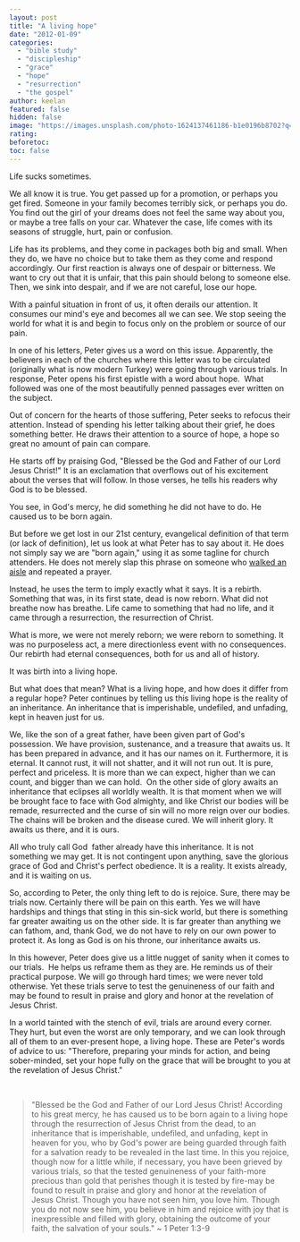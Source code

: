 ```yaml
---
layout: post
title: "A living hope"
date: "2012-01-09"
categories: 
  - "bible study"
  - "discipleship"
  - "grace"
  - "hope"
  - "resurrection"
  - "the gospel"
author: keelan
featured: false
hidden: false
image: "https://images.unsplash.com/photo-1624137461186-b1e0196b8702?q=80&w=872&auto=format&fit=crop&ixlib=rb-4.0.3&ixid=M3wxMjA3fDB8MHxwaG90by1wYWdlfHx8fGVufDB8fHx8fA%3D%3D"
rating:
beforetoc:
toc: false
---
```


Life sucks sometimes.

We all know it is true. You get passed up for a promotion, or perhaps you get fired. Someone in your family becomes terribly sick, or perhaps you do. You find out the girl of your dreams does not feel the same way about you, or maybe a tree falls on your car. Whatever the case, life comes with its seasons of struggle, hurt, pain or confusion.

Life has its problems, and they come in packages both big and small. When they do, we have no choice but to take them as they come and respond accordingly. Our first reaction is always one of despair or bitterness. We want to cry out that it is unfair, that this pain should belong to someone else. Then, we sink into despair, and if we are not careful, lose our hope.

With a painful situation in front of us, it often derails our attention. It consumes our mind's eye and becomes all we can see. We stop seeing the world for what it is and begin to focus only on the problem or source of our pain.

In one of his letters, Peter gives us a word on this issue. Apparently, the believers in each of the churches where this letter was to be circulated (originally what is now modern Turkey) were going through various trials. In response, Peter opens his first epistle with a word about hope.  What followed was one of the most beautifully penned passages ever written on the subject.

Out of concern for the hearts of those suffering, Peter seeks to refocus their attention. Instead of spending his letter talking about their grief, he does something better. He draws their attention to a source of hope, a hope so great no amount of pain can compare.

He starts off by praising God, "Blessed be the God and Father of our Lord Jesus Christ!" It is an exclamation that overflows out of his excitement about the verses that will follow. In those verses, he tells his readers why God is to be blessed.

You see, in God's mercy, he did something he did not have to do. He caused us to be born again.

But before we get lost in our 21st century, evangelical definition of that term (or lack of definition), let us look at what Peter has to say about it. He does not simply say we are "born again," using it as some tagline for church attenders. He does not merely slap this phrase on someone who [walked an aisle](http://blog.keelancook.com/2011/10/baptist-witchcraft.html "Baptist witchcraft") and repeated a prayer.

Instead, he uses the term to imply exactly what it says. It is a rebirth. Something that was, in its first state, dead is now reborn. What did not breathe now has breathe. Life came to something that had no life, and it came through a resurrection, the resurrection of Christ.

What is more, we were not merely reborn; we were reborn to something. It was no purposeless act, a mere directionless event with no consequences. Our rebirth had eternal consequences, both for us and all of history.

It was birth into a living hope.

But what does that mean? What is a living hope, and how does it differ from a regular hope? Peter continues by telling us this living hope is the reality of an inheritance. An inheritance that is imperishable, undefiled, and unfading, kept in heaven just for us.

We, like the son of a great father, have been given part of God's possession. We have provision, sustenance, and a treasure that awaits us. It has been prepared in advance, and it has our names on it. Furthermore, it is eternal. It cannot rust, it will not shatter, and it will not run out. It is pure, perfect and priceless. It is more than we can expect, higher than we can count, and bigger than we can hold.  On the other side of glory awaits an inheritance that eclipses all worldly wealth. It is that moment when we will be brought face to face with God almighty, and like Christ our bodies will be remade, resurrected and the curse of sin will no more reign over our bodies. The chains will be broken and the disease cured. We will inherit glory. It awaits us there, and it is ours.

All who truly call God  father already have this inheritance. It is not something we may get. It is not contingent upon anything, save the glorious grace of God and Christ's perfect obedience. It is a reality. It exists already, and it is waiting on us.

So, according to Peter, the only thing left to do is rejoice. Sure, there may be trials now. Certainly there will be pain on this earth. Yes we will have hardships and things that sting in this sin-sick world, but there is something far greater awaiting us on the other side. It is far greater than anything we can fathom, and, thank God, we do not have to rely on our own power to protect it. As long as God is on his throne, our inheritance awaits us.

In this however, Peter does give us a little nugget of sanity when it comes to our trials.  He helps us reframe them as they are. He reminds us of their practical purpose. We will go through hard times; we were never told otherwise. Yet these trials serve to test the genuineness of our faith and may be found to result in praise and glory and honor at the revelation of Jesus Christ.

In a world tainted with the stench of evil, trials are around every corner. They hurt, but even the worst are only temporary, and we can look through all of them to an ever-present hope, a living hope. These are Peter's words of advice to us: "Therefore, preparing your minds for action, and being sober-minded, set your hope fully on the grace that will be brought to you at the revelation of Jesus Christ."

 

> "Blessed be the God and Father of our Lord Jesus Christ! According to his great mercy, he has caused us to be born again to a living hope through the resurrection of Jesus Christ from the dead, to an inheritance that is imperishable, undefiled, and unfading, kept in heaven for you, who by God's power are being guarded through faith for a salvation ready to be revealed in the last time. In this you rejoice, though now for a little while, if necessary, you have been grieved by various trials, so that the tested genuineness of your faith-more precious than gold that perishes though it is tested by fire-may be found to result in praise and glory and honor at the revelation of Jesus Christ. Though you have not seen him, you love him. Though you do not now see him, you believe in him and rejoice with joy that is inexpressible and filled with glory, obtaining the outcome of your faith, the salvation of your souls." ~ 1 Peter 1:3-9
